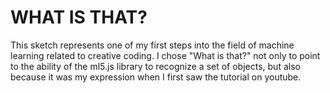 # WHAT IS THAT?

This sketch represents one of my first steps into the field of machine learning related to creative coding. I chose "What is that?" not only to point to the ability of the ml5.js library to recognize a set of objects, but also because it was my expression when I first saw the tutorial on youtube.

